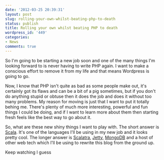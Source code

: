 ```yaml
---
date: '2012-03-25 20:39:31'
layout: post
slug: rolling-your-own-whilst-beating-php-to-death
status: publish
title: Rolling your own whilst beating PHP to death
wordpress_id: '449'
categories:
- News
comments: true
---
```


So I'm going to be starting a new job soon and one of the many things I'm looking forward to is never having to write PHP again. I want to make a conscious effort to remove it from my life and that means Wordpress is going to go.

Now, I know that PHP isn't quite as bad as some people make out, it's certainly got its flaws and can be a bit of a pig sometimes, but if you don't do anything stupid or obtuse then it does the job and does it without too many problems. My reason for moving is just that I want to put it totally behing me. There's plenty of much more interesting, powerful and fun things I could be doing, and if I want to learn more about them then starting fresh feels like the best way to go about it.

So, what are these new shiny things I want to play with. The short answer is [Scala](http://www.scala-lang.org/). It's one of the languages I'll be using in my new job and it looks pretty cool. The longer answer is [Scalatra](http://www.scalatra.org/), [Jetty](http://jetty.codehaus.org/), [MongoDB](http://www.mongodb.org/) and a host of other web tech which I'll be using to rewrite this blog from the ground up.

Keep watching I guess
